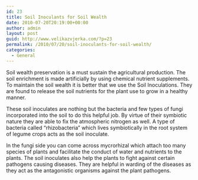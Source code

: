 ```yaml
---
id: 23
title: Soil Inoculants for Soil Wealth
date: 2010-07-20T20:19:00+00:00
author: admin
layout: post
guid: http://www.velikazvjerka.com/?p=23
permalink: /2010/07/20/soil-inoculants-for-soil-wealth/
categories:
  - General
---
```

Soil wealth preservation is a must sustain the agricultural production. The soil enrichment is made artificially by using chemical nutrient supplements. To maintain the soil wealth it is better that we use the Soil Inoculations. They are found to release the soil nutrients for the plant use to grow in a healthy manner.

These soil inoculates are nothing but the bacteria and few types of fungi incorporated into the soil to do this helpful job. By virtue of their symbiotic nature they are able to fix the atmospheric nitrogen as well. A type of bacteria called &#8220;rhizobacteria&#8221; which lives symbiotically in the root system of legume crops acts as the soil inoculate.

In the fungi side you can come across mycrorhizal which attach too many species of plants and facilitate the conduct of water and nutrients to the plants. The soil inoculates also help the plants to fight against certain pathogens causing diseases. They are helpful in warding of the diseases as they act as the antagonistic organisms against the plant pathogens.